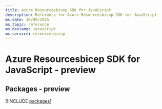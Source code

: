 ```yaml
---
title: Azure Resourcesbicep SDK for JavaScript
description: Reference for Azure Resourcesbicep SDK for JavaScript
ms.date: 10/09/2025
ms.topic: reference
ms.devlang: javascript
ms.service: resourcesbicep
---
```

# Azure Resourcesbicep SDK for JavaScript - preview
## Packages - preview
[!INCLUDE [packages](resourcesbicep-index.md)]
